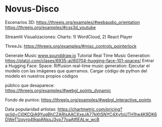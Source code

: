 # Novus-Disco

Escenarios 3D:
https://threejs.org/examples/#webaudio_orientation
https://threejs.org/examples/#css3d_youtube


Streamlit Visualizaciones:
Charts: 1) WordCloud, 2) React Player

ThreeJs:
https://threejs.org/examples/#misc_controls_pointerlock

Generate Music
www.sounddraw.io
Tutorial Real Time Music Generation: https://platzi.com/clases/6935-ai/60704-hugging-face-101-spaces/ 
Entrar a Hugging Face: Space: Riffusion real-time music generation: Ejecutar el modelo con las imágenes que querramos. Cargar código de python del modelo en nuestros propios códigos

público que desaparece:
https://threejs.org/examples/#webgl_points_dynamic

Fondo de puntos:
https://threejs.org/examples/#webgl_interactive_points

Data popularidad artistas:
https://chartmetric.com/pricing?gclid=Cj0KCQiA9YugBhCZARIsAACXxeJA77kKtSNYC4XyfoUTH1he4K9DK6DWeT1zqyrp49qpANssJ3yp77oaAtflEALw_wcB
